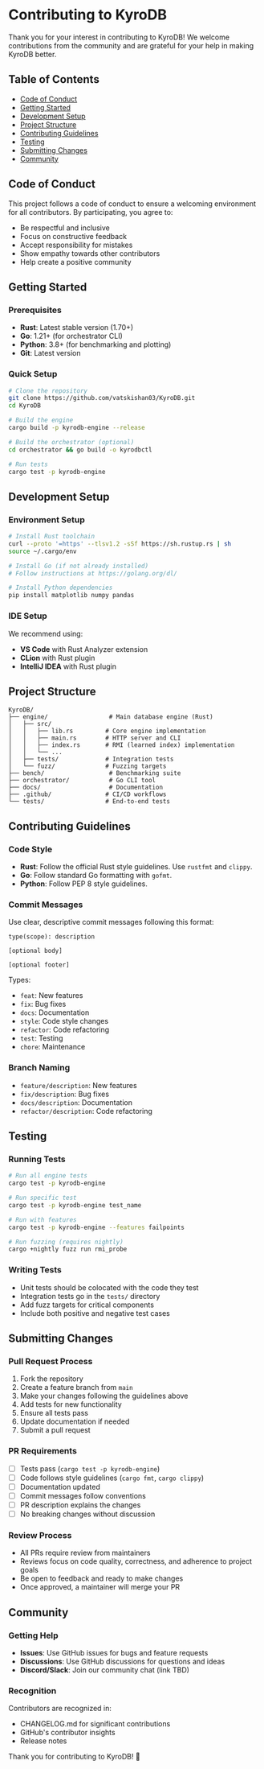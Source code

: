 # Contributing to KyroDB

Thank you for your interest in contributing to KyroDB! We welcome contributions from the community and are grateful for your help in making KyroDB better.

## Table of Contents
- [Code of Conduct](#code-of-conduct)
- [Getting Started](#getting-started)
- [Development Setup](#development-setup)
- [Project Structure](#project-structure)
- [Contributing Guidelines](#contributing-guidelines)
- [Testing](#testing)
- [Submitting Changes](#submitting-changes)
- [Community](#community)

## Code of Conduct

This project follows a code of conduct to ensure a welcoming environment for all contributors. By participating, you agree to:
- Be respectful and inclusive
- Focus on constructive feedback
- Accept responsibility for mistakes
- Show empathy towards other contributors
- Help create a positive community

## Getting Started

### Prerequisites
- **Rust**: Latest stable version (1.70+)
- **Go**: 1.21+ (for orchestrator CLI)
- **Python**: 3.8+ (for benchmarking and plotting)
- **Git**: Latest version

### Quick Setup
```bash
# Clone the repository
git clone https://github.com/vatskishan03/KyroDB.git
cd KyroDB

# Build the engine
cargo build -p kyrodb-engine --release

# Build the orchestrator (optional)
cd orchestrator && go build -o kyrodbctl

# Run tests
cargo test -p kyrodb-engine
```

## Development Setup

### Environment Setup
```bash
# Install Rust toolchain
curl --proto '=https' --tlsv1.2 -sSf https://sh.rustup.rs | sh
source ~/.cargo/env

# Install Go (if not already installed)
# Follow instructions at https://golang.org/dl/

# Install Python dependencies
pip install matplotlib numpy pandas
```

### IDE Setup
We recommend using:
- **VS Code** with Rust Analyzer extension
- **CLion** with Rust plugin
- **IntelliJ IDEA** with Rust plugin

## Project Structure

```
KyroDB/
├── engine/                 # Main database engine (Rust)
│   ├── src/
│   │   ├── lib.rs         # Core engine implementation
│   │   ├── main.rs        # HTTP server and CLI
│   │   ├── index.rs       # RMI (learned index) implementation
│   │   └── ...
│   ├── tests/             # Integration tests
│   └── fuzz/              # Fuzzing targets
├── bench/                  # Benchmarking suite
├── orchestrator/           # Go CLI tool
├── docs/                   # Documentation
├── .github/               # CI/CD workflows
└── tests/                 # End-to-end tests
```

## Contributing Guidelines

### Code Style
- **Rust**: Follow the official Rust style guidelines. Use `rustfmt` and `clippy`.
- **Go**: Follow standard Go formatting with `gofmt`.
- **Python**: Follow PEP 8 style guidelines.

### Commit Messages
Use clear, descriptive commit messages following this format:
```
type(scope): description

[optional body]

[optional footer]
```

Types:
- `feat`: New features
- `fix`: Bug fixes
- `docs`: Documentation
- `style`: Code style changes
- `refactor`: Code refactoring
- `test`: Testing
- `chore`: Maintenance

### Branch Naming
- `feature/description`: New features
- `fix/description`: Bug fixes
- `docs/description`: Documentation
- `refactor/description`: Code refactoring

## Testing

### Running Tests
```bash
# Run all engine tests
cargo test -p kyrodb-engine

# Run specific test
cargo test -p kyrodb-engine test_name

# Run with features
cargo test -p kyrodb-engine --features failpoints

# Run fuzzing (requires nightly)
cargo +nightly fuzz run rmi_probe
```

### Writing Tests
- Unit tests should be colocated with the code they test
- Integration tests go in the `tests/` directory
- Add fuzz targets for critical components
- Include both positive and negative test cases

## Submitting Changes

### Pull Request Process
1. Fork the repository
2. Create a feature branch from `main`
3. Make your changes following the guidelines above
4. Add tests for new functionality
5. Ensure all tests pass
6. Update documentation if needed
7. Submit a pull request

### PR Requirements
- [ ] Tests pass (`cargo test -p kyrodb-engine`)
- [ ] Code follows style guidelines (`cargo fmt`, `cargo clippy`)
- [ ] Documentation updated
- [ ] Commit messages follow conventions
- [ ] PR description explains the changes
- [ ] No breaking changes without discussion

### Review Process
- All PRs require review from maintainers
- Reviews focus on code quality, correctness, and adherence to project goals
- Be open to feedback and ready to make changes
- Once approved, a maintainer will merge your PR

## Community

### Getting Help
- **Issues**: Use GitHub issues for bugs and feature requests
- **Discussions**: Use GitHub discussions for questions and ideas
- **Discord/Slack**: Join our community chat (link TBD)

### Recognition
Contributors are recognized in:
- CHANGELOG.md for significant contributions
- GitHub's contributor insights
- Release notes

Thank you for contributing to KyroDB! 🚀
